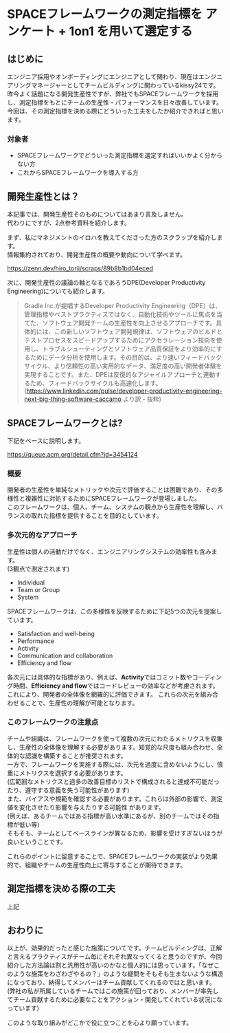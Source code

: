 # SPACEフレームワークの測定指標を アンケート + 1on1 を用いて選定する

## はじめに

エンジニア採用やオンボーディングにエンジニアとして関わり、現在はエンジニアリングマネージャーとしてチームビルディングに関わっているkissy24です。
昨今よく話題になる開発生産性ですが、弊社でもSPACEフレームワークを採用し、測定指標をもとにチームの生産性・パフォーマンスを日々改善しています。
今回は、その測定指標を決める際にどういった工夫をしたか紹介できればと思います。

### 対象者

- SPACEフレームワークでどういった測定指標を選定すればいいかよく分からない方
- これからSPACEフレームワークを導入する方

## 開発生産性とは？

本記事では、開発生産性そのものについてはあまり言及しません。  
代わりにですが、2点参考資料を紹介します。

まず、私にマネジメントのイロハを教えてくださった方のスクラップを紹介します。  
情報集約されており、開発生産性の概要や動向について学べます。

<https://zenn.dev/hiro_torii/scraps/89b8b1bd04eced>

次に、開発生産性の議論の軸となるであろうDPE(Developer Productivity Engineering)についても紹介します。

> Gradle Inc.が提唱するDeveloper Productivity Engineering（DPE）は、管理指標やベストプラクティスではなく、自動化技術やツールに焦点を当てた、ソフトウェア開発チームの生産性を向上させるアプローチです。具体的には、この新しいソフトウェア開発規律は、ソフトウェアのビルドとテストプロセスをスピードアップするためにアクセラレーション技術を使用し、トラブルシューティングとソフトウェア品質保証をより効率的にするためにデータ分析を使用します。その目的は、より速いフィードバックサイクル、より信頼性の高い実用的なデータ、満足度の高い開発者体験を実現することです。また、DPEは反復的なアジャイルアプローチと連動するため、フィードバックサイクルも高速化します。  
(<https://www.linkedin.com/pulse/developer-productivity-engineering-next-big-thing-software-caccamo> より訳・抜粋)

## SPACEフレームワークとは?

下記をベースに説明します。

<https://queue.acm.org/detail.cfm?id=3454124>

### 概要

開発者の⽣産性を単純なメトリックや次元で評価することは困難であり、その多様性と複雑性に対処するためにSPACEフレームワークが登場しました。  
このフレームワークは、個⼈、チーム、システムの観点から⽣産性を理解し、バランスの取れた指標を提供することを目的としています。

### 多次元的なアプローチ

⽣産性は個⼈の活動だけでなく、エンジニアリングシステムの効率性も含みます。  
(3観点で測定されます)

- Individual
- Team or Group
- System

SPACEフレームワークは、この多様性を反映するために下記5つの次元を提案しています。

- Satisfaction and well-being
- Performance
- Activity
- Communication and collaboration
- Efficiency and flow

各次元には具体的な指標があり、例えば、**Activity**ではコミット数やコーディング時間、**Efficiency and flow**ではコードレビューの効率などが考慮されます。これにより、開発者の全体像を網羅的に評価できます。
これらの次元を組み合わせることで、⽣産性の理解が可能となります。

### このフレームワークの注意点

チームや組織は、フレームワークを使って複数の次元にわたるメトリクスを収集し、⽣産性の全体像を理解する必要があります。知覚的な尺度も組み合わせ、全体的な認識を構築することが推奨されます。  
一方で、フレームワークを実施する際には、次元を過度に含めないようにし、慎重にメトリクスを選択する必要があります。  
(広範囲なメトリクスと過多の改善⽬標のリストで構成されると達成不可能だったり、遵守する意義を失う可能性があります)  
また、バイアスや規範を確認する必要があります。これらは外部の影響で、測定値を変化させたり影響を与えたりする可能性
があります。  
(例えば、あるチームではある指標が高い水準にあるが、別のチームではその指標が低い等)  
そもそも、チームとしてベースラインが異なるため、影響を受けすぎないほうが良いということです。

これらのポイントに留意することで、SPACEフレームワークの実装がより効果的で、組織やチームの生産性向上に寄与することが期待できます。

## 測定指標を決める際の工夫

上記

## おわりに

以上が、効果的だったと感じた施策についてです。チームビルディングは、正解と言えるプラクティスがチーム毎にそれぞれ異なってくると思うのですが、今回紹介した方法論は割と汎用性が高いのかなと個人的には思っています。「なぜこのような施策をわざわざやるの？」のような疑問をそもそも生まないような構造になっており、納得してメンバーはチーム貢献してくれるのではと思います。(弊社の私が所属しているチームではこの施策が回っており、メンバーが率先してチーム貢献するために必要なことをアクション・開発してくれている状況になっています)

このような取り組みがどこかで役に立つことを心より願っています。
